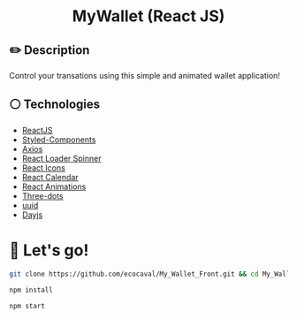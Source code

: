 # <p align = "center">MyWallet (React JS)</p>

## ✏️ Description
<p align="justify" >Control your transations using this simple and animated wallet application!</p>

## :white_circle: Technologies

- [ReactJS](https://reactjs.org/)
- [Styled-Components](https://styled-components.com/)
- [Axios](https://axios-http.com/docs/intro)
- [React Loader Spinner](https://mhnpd.github.io/react-loader-spinner/)
- [React Icons](https://react-icons.github.io/react-icons/)
- [React Calendar](https://www.npmjs.com/package/react-calendar)
- [React Animations](https://formidable.com/open-source/react-animations/#:~:text=A%20collection%20of%20animations%20that,css.)
- [Three-dots](https://github.com/nzbin/three-dots)
- [uuid](https://www.npmjs.com/package/uuid)
- [Dayjs](https://day.js.org/)

# 🏁 Let's go!

```bash
git clone https://github.com/ecocaval/My_Wallet_Front.git && cd My_Wallet_Front
```

```bash
npm install
```

```bash
npm start
```
